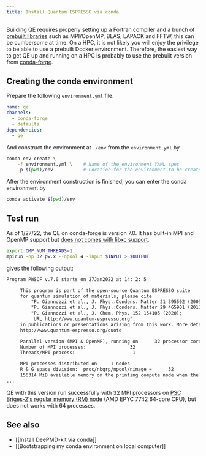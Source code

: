 ```yaml
---
title: Install Quantum ESPRESSO via conda
---
```


Building QE requires properly setting up a Fortran compiler and a bunch of [prebuilt libraries](https://www.quantum-espresso.org/Doc/user_guide/node12.html) such as MPI/OpenMP, BLAS, LAPACK and FFTW, this can be cumbersome at time. On a HPC, it is not likely you will enjoy the privilege to be able to use a prebuilt Docker environment. Therefore, the easiest way to get QE up and running on a HPC is probably to use the prebuilt version from [conda-forge](https://anaconda.org/conda-forge/qe).

## Creating the conda environment

Prepare the following `environment.yml` file:

```yaml
name: qe
channels:
  - conda-forge
  - defaults
dependencies:
  - qe
```

And construct the environment at `./env` from the `environment.yml` by

```bash
conda env create \
    -f environment.yml \    # Name of the environment YAML spec
    -p $(pwd)/env           # Location for the environment to be created
```

After the environment construction is finished, you can enter the conda environment by

```bash
conda activate $(pwd)/env
```

## Test run

As of 1/27/22, the QE on conda-forge is version 7.0. It has built-in MPI and OpenMP support but [does not comes with libxc support](https://github.com/conda-forge/qe-feedstock/blob/51ec09416cbe32799c1ffd0b2b9936612e23f289/recipe/build.sh#L28).

```bash
export OMP_NUM_THREADS=1
mpirun -np 32 pw.x --npool 4 -input $INPUT > $OUTPUT
```

gives the following output:

```txt
Program PWSCF v.7.0 starts on 27Jan2022 at 14: 2: 5 

     This program is part of the open-source Quantum ESPRESSO suite
     for quantum simulation of materials; please cite
         "P. Giannozzi et al., J. Phys.:Condens. Matter 21 395502 (2009);
         "P. Giannozzi et al., J. Phys.:Condens. Matter 29 465901 (2017);
         "P. Giannozzi et al., J. Chem. Phys. 152 154105 (2020);
          URL http://www.quantum-espresso.org", 
     in publications or presentations arising from this work. More details at
     http://www.quantum-espresso.org/quote

     Parallel version (MPI & OpenMP), running on      32 processor cores
     Number of MPI processes:                32
     Threads/MPI process:                     1

     MPI processes distributed on     1 nodes
     R & G space division:  proc/nbgrp/npool/nimage =      32
     156314 MiB available memory on the printing compute node when the environment starts
...
```

QE with this version run successfully with 32 MPI processors on [PSC Briges-2's regular memory (RM) node](https://www.psc.edu/resources/bridges-2/) (AMD EPYC 7742 64-core CPU), but does not works with 64 processes.

## See also

- [[Install DeePMD-kit via conda]]
- [[Bootstrapping my conda environment on local computer]]
